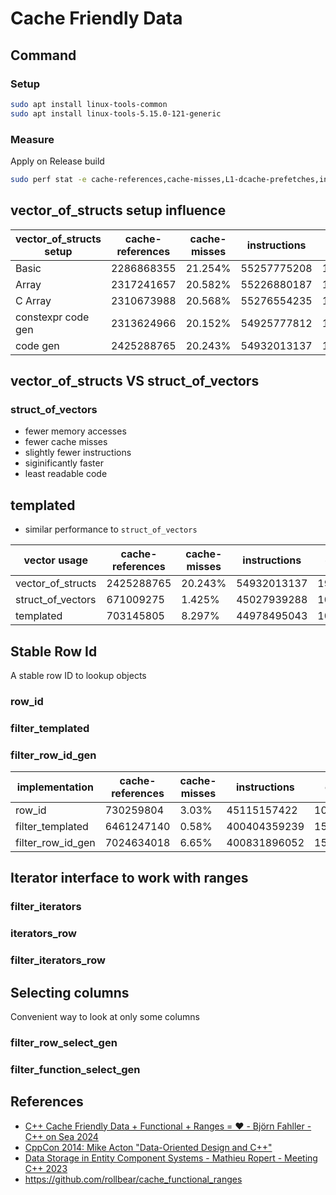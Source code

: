 # Cache Friendly Data

## Command

### Setup

```bash
sudo apt install linux-tools-common
sudo apt install linux-tools-5.15.0-121-generic
```

### Measure
Apply on Release build

```bash
sudo perf stat -e cache-references,cache-misses,L1-dcache-prefetches,instructions,cpu-cycles,branches,branch-misses,duration_time 
```

## vector_of_structs setup influence

| vector_of_structs setup  | cache-references | cache-misses | instructions | cpu-cycles  | branches    | branch-misses | duration_time, ns |
| ------------------------ | ---------------- | ------------ | ------------ | ----------- | ----------- | ------------- | ----------------- |
| Basic                    | 2286868355       | 21.254%      | 55257775208  | 17495420238 | 10020196041 | 0.03%         | 4468534359        |
| Array                    | 2317241657       | 20.582%      | 55226880187  | 17845067340 | 10026661054 | 0.03%         | 4560701464        |
| C Array                  | 2310673988       | 20.568%      | 55276554235  | 17865587967 | 10025055147 | 0.03%         | 4562179276        |
| constexpr code gen       | 2313624966       | 20.152%      | 54925777812  | 17690694699 |  9982626444 | 0.01%         | 4504327743        |
| code gen                 | 2425288765       | 20.243%      | 54932013137  | 19262801054 |  9985158806 | 0.01%         | 4928504320        |

## vector_of_structs VS struct_of_vectors

### struct_of_vectors
* fewer memory accesses
* fewer cache misses
* slightly fewer instructions
* siginificantly faster
* least readable code

## templated
* similar performance to `struct_of_vectors`

| vector usage      | cache-references | cache-misses | instructions | cpu-cycles  | branches    | branch-misses | duration_time, ns |
| ----------------- | ---------------- | ------------ | ------------ | ----------- | ----------- | ------------- | ----------------- |
| vector_of_structs | 2425288765       | 20.243%      | 54932013137  | 19262801054 |  9985158806 | 0.01%         | 4928504320        |
| struct_of_vectors | 671009275        | 1.425%       | 45027939288  | 10290274244 |  9967927669 | 0.01%         | 2775468400        |
| templated         | 703145805        | 8.297%       | 44978495043  | 10433181704 |  9979916163 | 0.01%         | 2674998497        |

## Stable Row Id
A stable row ID to lookup objects

### row_id

### filter_templated

### filter_row_id_gen

| implementation    | cache-references | cache-misses | instructions | cpu-cycles   | branches      | branch-misses | duration_time, ns |
| ----------------- | ---------------- | ------------ | ------------ | ------------ | ------------- | ------------- | ----------------- |
| row_id            | 730259804        | 3.03%        | 45115157422  | 10638601456  |  10020181343  | 1144980       | 2797277504        |
| filter_templated  | 6461247140       | 0.58%        | 400404359239 | 151198426981 |  100070611567 | 1645223       | 39182453364       |
| filter_row_id_gen | 7024634018       | 6.65%        | 400831896052 | 155329132897 |  100150174742 | 2206328       | 41359616969       |

## Iterator interface to work with ranges

### filter_iterators

### iterators_row

### filter_iterators_row

## Selecting columns
Convenient way to look at only some columns

### filter_row_select_gen

### filter_function_select_gen

## References
* [C++ Cache Friendly Data + Functional + Ranges = ❤️ - Björn Fahller - C++ on Sea 2024](https://www.youtube.com/watch?v=XJzs4kC9d-Y)
* [CppCon 2014: Mike Acton "Data-Oriented Design and C++"](https://www.youtube.com/watch?v=rX0ItVEVjHc)
* [Data Storage in Entity Component Systems - Mathieu Ropert - Meeting C++ 2023](https://www.youtube.com/watch?v=b9hNKFj5R3Y)
* <https://github.com/rollbear/cache_functional_ranges>


